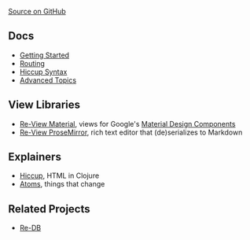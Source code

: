 [Source on GitHub](/mhuebert/re-view) 

## Docs

- [Getting Started](Getting-Started)
- [Routing](Re-View-Routing)
- [Hiccup Syntax](Hiccup-Syntax)
- [Advanced Topics](Advanced-Topics)

## View Libraries

- [Re-View Material](/mhuebert/re-view-material), views for Google's [Material Design Components](https://github.com/material-components/material-components-web)
- [Re-View ProseMirror](/mhuebert/re-view-prosemirror), rich text editor that (de)serializes to Markdown

## Explainers

- [Hiccup](./Hiccup-Syntax), HTML in Clojure
- [Atoms](../Atoms), things that change

## Related Projects

- [Re-DB](/mhuebert/re-db)


